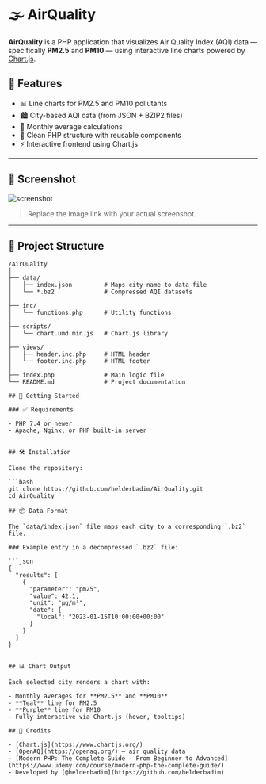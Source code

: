# 🌫️ AirQuality

**AirQuality** is a PHP application that visualizes Air Quality Index (AQI) data — specifically **PM2.5** and **PM10** — using interactive line charts powered by [Chart.js](https://www.chartjs.org/).

## 🧩 Features

- 📊 Line charts for PM2.5 and PM10 pollutants  
- 🏙️ City-based AQI data (from JSON + BZIP2 files)  
- 📅 Monthly average calculations  
- 🧱 Clean PHP structure with reusable components  
- ⚡ Interactive frontend using Chart.js  

---

## 📸 Screenshot

![screenshot](https://user-images.githubusercontent.com/your-placeholder/screenshot.png)

> Replace the image link with your actual screenshot.

---

## 📁 Project Structure

```plaintext
/AirQuality
│
├── data/
│   ├── index.json         # Maps city name to data file
│   └── *.bz2              # Compressed AQI datasets
│
├── inc/
│   └── functions.php      # Utility functions
│
├── scripts/
│   └── chart.umd.min.js   # Chart.js library
│
├── views/
│   ├── header.inc.php     # HTML header
│   └── footer.inc.php     # HTML footer
│
├── index.php              # Main logic file
└── README.md              # Project documentation

## 🚀 Getting Started

### ✅ Requirements

- PHP 7.4 or newer  
- Apache, Nginx, or PHP built-in server


## 🛠 Installation

Clone the repository:

```bash
git clone https://github.com/helderbadim/AirQuality.git
cd AirQuality

## 📦 Data Format

The `data/index.json` file maps each city to a corresponding `.bz2` file.

### Example entry in a decompressed `.bz2` file:

```json
{
  "results": [
    {
      "parameter": "pm25",
      "value": 42.1,
      "unit": "µg/m³",
      "date": {
        "local": "2023-01-15T10:00:00+00:00"
      }
    }
  ]
}


## 📊 Chart Output

Each selected city renders a chart with:

- Monthly averages for **PM2.5** and **PM10**
- **Teal** line for PM2.5
- **Purple** line for PM10
- Fully interactive via Chart.js (hover, tooltips)

## 🙏 Credits

- [Chart.js](https://www.chartjs.org/)
- [OpenAQ](https://openaq.org/) – air quality data
- [Modern PHP: The Complete Guide - From Beginner to Advanced](https://www.udemy.com/course/modern-php-the-complete-guide/)
- Developed by [@helderbadim](https://github.com/helderbadim)
